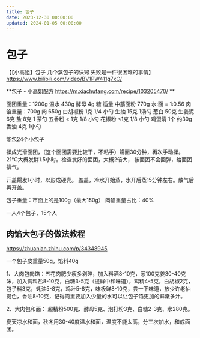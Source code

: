 ```yaml
---
title: 包子
date: 2023-12-30 00:00:00
updated: 2024-01-05 00:00:00
---
```



# 包子

【【小高姐】包子 几个蒸包子的诀窍 失败是一件很困难的事情】 https://www.bilibili.com/video/BV1PW411g7xC/

**包子 - 小高姐配方 https://m.xiachufang.com/recipe/103205470/
**

面团重量：1200g
温水  430g
酵母  4g
糖  适量
中筋面粉  770g
水:面 = 1:0.56
肉馅重量：700g
肉  650g
白胡椒粉 1克  1/4 小勺
生抽 15克  1汤勺
葱白 50克
生姜泥 6克
盐 8克 1 茶勺
五香粉 < 1克  1/8 小勺
花椒粉 <1克 1/8 小勺
鸡蛋清 1个 约30g
香油 4克 1小勺

能包24个小包子

揉成光滑面团，（这个面团需要比较干，不粘手）餳面30分钟，再次手动揉。
21℃大概发酵1.5小时。检查发好的面团，大概2倍大， 按面团不会回弹，给面团排气。

开盖餳发1小时，以形成硬壳。
盖盖，冷水开始蒸，水开后蒸15分钟左右。散气后再开盖。

包子重量：市面上的是100g（最大150g）
肉馅重量占比：40%

一人4个包子，15个人

## 肉馅大包子的做法教程
https://zhuanlan.zhihu.com/p/34348945

一个包子皮重量50g，馅料40g

1、大肉包肉馅：五花肉肥少瘦多剁碎，加入料酒8-10克，葱100克姜30-40克沫，加入调料盐8-10克，白糖3-5克（提鲜中和味道），鸡精4-5克，白胡椒2克，包子料3克，蚝油5-8克，鸡汁5-8克，味极鲜8-10克，尝一下味道，放少许老抽提色，香油8-10克，记得肉里要加入少量的水可以让包子馅更加的鲜嫩多汁。

2、大肉包和面：
超精粉500克、酵母5克、泡打粉3克、白糖2-3克、水280克。

夏天凉水和面，秋冬用30-40度温水和面，温度不能太高，分三次加水，和成面团。

